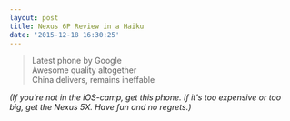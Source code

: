 ```yaml
---
layout: post
title: Nexus 6P Review in a Haiku
date: '2015-12-18 16:30:25'
---
```


> Latest phone by Google  
Awesome quality altogether  
China delivers, remains ineffable

*(If you're not in the iOS-camp, get this phone. If it's too expensive or too big, get the Nexus 5X. Have fun and no regrets.)*